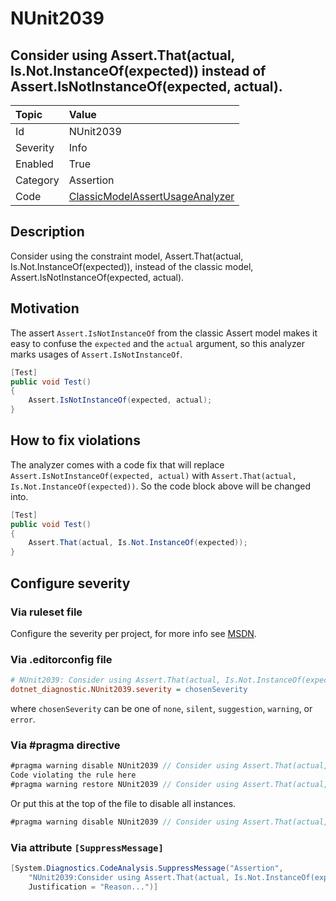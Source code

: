 # NUnit2039

## Consider using Assert.That(actual, Is.Not.InstanceOf(expected)) instead of Assert.IsNotInstanceOf(expected, actual).

| Topic    | Value
| :--      | :--
| Id       | NUnit2039
| Severity | Info
| Enabled  | True
| Category | Assertion
| Code     | [ClassicModelAssertUsageAnalyzer](https://github.com/nunit/nunit.analyzers/blob/master/src/nunit.analyzers/ClassicModelAssertUsage/ClassicModelAssertUsageAnalyzer.cs)

## Description

Consider using the constraint model, Assert.That(actual, Is.Not.InstanceOf(expected)), instead of the classic model, Assert.IsNotInstanceOf(expected, actual).

## Motivation

The assert `Assert.IsNotInstanceOf` from the classic Assert model makes it easy to confuse the `expected` and the `actual` argument,
so this analyzer marks usages of `Assert.IsNotInstanceOf`.

```csharp
[Test]
public void Test()
{
    Assert.IsNotInstanceOf(expected, actual);
}
```

## How to fix violations

The analyzer comes with a code fix that will replace `Assert.IsNotInstanceOf(expected, actual)` with
`Assert.That(actual, Is.Not.InstanceOf(expected))`. So the code block above will be changed into.

```csharp
[Test]
public void Test()
{
    Assert.That(actual, Is.Not.InstanceOf(expected));
}
```

<!-- start generated config severity -->
## Configure severity

### Via ruleset file

Configure the severity per project, for more info see [MSDN](https://msdn.microsoft.com/en-us/library/dd264949.aspx).

### Via .editorconfig file

```ini
# NUnit2039: Consider using Assert.That(actual, Is.Not.InstanceOf(expected)) instead of Assert.IsNotInstanceOf(expected, actual).
dotnet_diagnostic.NUnit2039.severity = chosenSeverity
```

where `chosenSeverity` can be one of `none`, `silent`, `suggestion`, `warning`, or `error`.

### Via #pragma directive

```csharp
#pragma warning disable NUnit2039 // Consider using Assert.That(actual, Is.Not.InstanceOf(expected)) instead of Assert.IsNotInstanceOf(expected, actual).
Code violating the rule here
#pragma warning restore NUnit2039 // Consider using Assert.That(actual, Is.Not.InstanceOf(expected)) instead of Assert.IsNotInstanceOf(expected, actual).
```

Or put this at the top of the file to disable all instances.

```csharp
#pragma warning disable NUnit2039 // Consider using Assert.That(actual, Is.Not.InstanceOf(expected)) instead of Assert.IsNotInstanceOf(expected, actual).
```

### Via attribute `[SuppressMessage]`

```csharp
[System.Diagnostics.CodeAnalysis.SuppressMessage("Assertion",
    "NUnit2039:Consider using Assert.That(actual, Is.Not.InstanceOf(expected)) instead of Assert.IsNotInstanceOf(expected, actual).",
    Justification = "Reason...")]
```
<!-- end generated config severity -->
